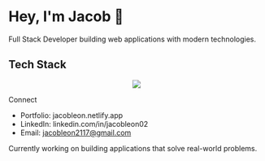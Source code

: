 # Hey, I'm Jacob 👋

Full Stack Developer building web applications with modern technologies.

## Tech Stack
<p align="center">
  <a href="https://skillicons.dev">
    <img src="https://skillicons.dev/icons?i=c,python,js,typescript,html,css,react,nextjs,tailwindcss,nodejs,mysql,postgres,supabase,firebase,docker,netlify&perline=20" />
  </a>
</p>
Connect

* Portfolio: jacobleon.netlify.app
* LinkedIn: linkedin.com/in/jacobleon02
* Email: jacobleon2117@gmail.com


Currently working on building applications that solve real-world problems.
